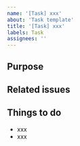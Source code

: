 ```yaml
---
name: '[Task] xxx'
about: 'Task template'
title: '[Task] xxx'
labels: Task
assignees: ''
---
```

## Purpose

## Related issues

## Things to do

- xxx
- xxx

